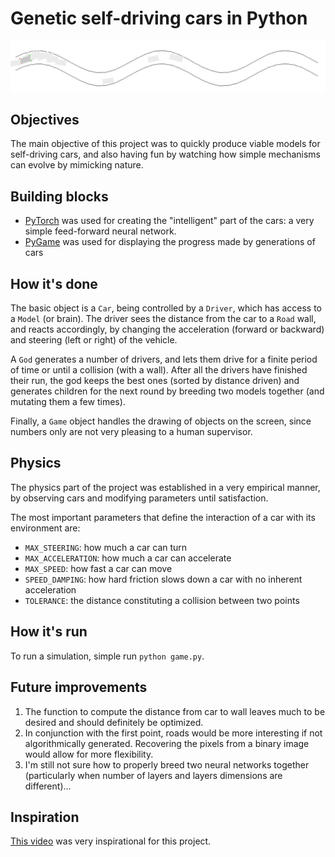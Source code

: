 # Genetic self-driving cars in Python

<img src="demo.gif" title="Self-driving car on easy road"/>

## Objectives

The main objective of this project was to quickly produce viable models for self-driving cars, and also having fun by watching how simple mechanisms can evolve by mimicking nature.

## Building blocks

- [PyTorch](https://pytorch.org/) was used for creating the "intelligent" part of the cars: a very simple feed-forward neural network.
- [PyGame](https://www.pygame.org/news) was used for displaying the progress made by generations of cars

## How it's done

The basic object is a `Car`, being controlled by a `Driver`, which has access to a `Model` (or brain). The driver sees the distance from the car to a `Road` wall, and reacts accordingly, by changing the acceleration (forward or backward) and steering (left or right) of the vehicle.

A `God` generates a number of drivers, and lets them drive for a finite period of time or until a collision (with a wall). After all the drivers have finished their run, the god keeps the best ones (sorted by distance driven) and generates children for the next round by breeding two models together (and mutating them a few times).

Finally, a `Game` object handles the drawing of objects on the screen, since numbers only are not very pleasing to a human supervisor.

## Physics

The physics part of the project was established in a very empirical manner, by observing cars and modifying parameters until satisfaction. 

The most important parameters that define the interaction of a car with its environment are:

- `MAX_STEERING`: how much a car can turn
- `MAX_ACCELERATION`: how much a car can accelerate
- `MAX_SPEED`: how fast a car can move
- `SPEED_DAMPING`: how hard friction slows down a car with no inherent acceleration
- `TOLERANCE`: the distance constituting a collision between two points 

## How it's run

To run a simulation, simple run `python game.py`.

## Future improvements

1. The function to compute the distance from car to wall leaves much to be desired and should definitely be optimized.
2. In conjunction with the first point, roads would be more interesting if not algorithmically generated. Recovering the pixels from a binary image would allow for more flexibility.
3. I'm still not sure how to properly breed two neural networks together (particularly when number of layers and layers dimensions are different)...

## Inspiration

[This video](https://www.youtube.com/watch?v=Aut32pR5PQA) was very inspirational for this project.
